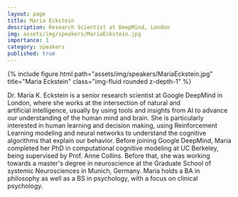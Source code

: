 ```yaml
---
layout: page
title: Maria Eckstein
description: Research Scientist at DeepMind, London
img: assets/img/speakers/MariaEckstein.jpg
importance: 1
category: speakers
published: true
---
```


<div class="row justify-content-sm-center">
    <div class="col-sm-8 mt-3 mt-md-0">
        {% include figure.html path="assets/img/speakers/MariaEckstein.jpg" title="Maria Eckstein" class="img-fluid rounded z-depth-1" %}
    </div>
</div>

Dr. Maria K. Eckstein is a senior research scientist at Google DeepMind in London, where she works at the intersection of natural and artificial intelligence, usually by using tools and insights from AI to advance our understanding of the human mind and brain. She is particularly interested in human learning and decision making, using Reinforcement Learning modeling and neural networks to understand the cognitive algorithms that explain our behavior.
Before joining Google DeepMind, Maria completed her PhD in computational cognitive modeling at UC Berkeley, being supervised by Prof. Anne Collins. Before that, she was working towards a master's degree in neuroscience at the Graduate School of systemic Neurosciences in Munich, Germany. Maria holds a BA in philosophy as well as a BS in psychology, with a focus on clinical psychology. 
